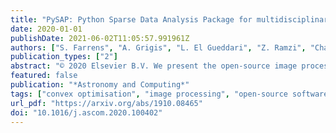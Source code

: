 ```yaml
---
title: "PySAP: Python Sparse Data Analysis Package for multidisciplinary image processing"
date: 2020-01-01
publishDate: 2021-06-02T11:05:57.991961Z
authors: ["S. Farrens", "A. Grigis", "L. El Gueddari", "Z. Ramzi", "Chaithya G R", "S. Starck", "B. Sarthou", "H. Cherkaoui", "P. Ciuciu", "J.-L. Starck"]
publication_types: ["2"]
abstract: "© 2020 Elsevier B.V. We present the open-source image processing software package PySAP (Python Sparse data Analysis Package) developed for the COmpressed Sensing for Magnetic resonance Imaging and Cosmology (COSMIC) project. This package provides a set of flexible tools that can be applied to a variety of compressed sensing and image reconstruction problems in various research domains. In particular, PySAP offers fast wavelet transforms and a range of integrated optimisation algorithms. In this paper we present the features available in PySAP and provide practical demonstrations on astrophysical and magnetic resonance imaging data."
featured: false
publication: "*Astronomy and Computing*"
tags: ["convex optimisation", "image processing", "open-source software", "reconstruction"]
url_pdf: "https://arxiv.org/abs/1910.08465"
doi: "10.1016/j.ascom.2020.100402"
---
```


